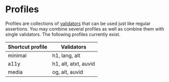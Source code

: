 # Profiles

Profiles are collections of [validators](validators.md) that can be used just like regular assertions.
You may combine several profiles as well as combine them with single validators. 
The following profiles currently exist.

Shortcut profile    | Validators
---                 | ---
minimal             | h1, lang, alt
a11y                | h1, alt, atxt, auvid
media               | og, alt, auvid
